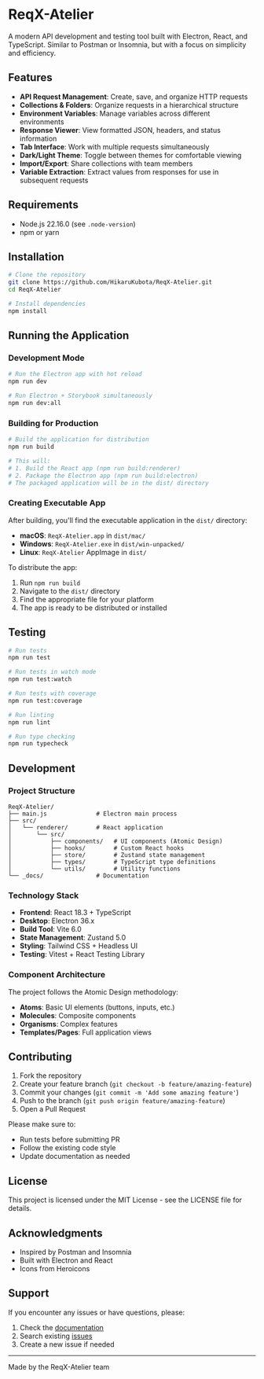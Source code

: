 # ReqX-Atelier

A modern API development and testing tool built with Electron, React, and TypeScript. Similar to Postman or Insomnia, but with a focus on simplicity and efficiency.

## Features

- **API Request Management**: Create, save, and organize HTTP requests
- **Collections & Folders**: Organize requests in a hierarchical structure
- **Environment Variables**: Manage variables across different environments
- **Response Viewer**: View formatted JSON, headers, and status information
- **Tab Interface**: Work with multiple requests simultaneously
- **Dark/Light Theme**: Toggle between themes for comfortable viewing
- **Import/Export**: Share collections with team members
- **Variable Extraction**: Extract values from responses for use in subsequent requests

## Requirements

- Node.js 22.16.0 (see `.node-version`)
- npm or yarn

## Installation

```bash
# Clone the repository
git clone https://github.com/HikaruKubota/ReqX-Atelier.git
cd ReqX-Atelier

# Install dependencies
npm install
```

## Running the Application

### Development Mode

```bash
# Run the Electron app with hot reload
npm run dev

# Run Electron + Storybook simultaneously
npm run dev:all
```

### Building for Production

```bash
# Build the application for distribution
npm run build

# This will:
# 1. Build the React app (npm run build:renderer)
# 2. Package the Electron app (npm run build:electron)
# The packaged application will be in the dist/ directory
```

### Creating Executable App

After building, you'll find the executable application in the `dist/` directory:

- **macOS**: `ReqX-Atelier.app` in `dist/mac/`
- **Windows**: `ReqX-Atelier.exe` in `dist/win-unpacked/`
- **Linux**: `ReqX-Atelier` AppImage in `dist/`

To distribute the app:

1. Run `npm run build`
2. Navigate to the `dist/` directory
3. Find the appropriate file for your platform
4. The app is ready to be distributed or installed

## Testing

```bash
# Run tests
npm run test

# Run tests in watch mode
npm run test:watch

# Run tests with coverage
npm run test:coverage

# Run linting
npm run lint

# Run type checking
npm run typecheck
```

## Development

### Project Structure

```
ReqX-Atelier/
├── main.js              # Electron main process
├── src/
│   └── renderer/        # React application
│       └── src/
│           ├── components/   # UI components (Atomic Design)
│           ├── hooks/        # Custom React hooks
│           ├── store/        # Zustand state management
│           ├── types/        # TypeScript type definitions
│           └── utils/        # Utility functions
└── _docs/               # Documentation
```

### Technology Stack

- **Frontend**: React 18.3 + TypeScript
- **Desktop**: Electron 36.x
- **Build Tool**: Vite 6.0
- **State Management**: Zustand 5.0
- **Styling**: Tailwind CSS + Headless UI
- **Testing**: Vitest + React Testing Library

### Component Architecture

The project follows the Atomic Design methodology:

- **Atoms**: Basic UI elements (buttons, inputs, etc.)
- **Molecules**: Composite components
- **Organisms**: Complex features
- **Templates/Pages**: Full application views

## Contributing

1. Fork the repository
2. Create your feature branch (`git checkout -b feature/amazing-feature`)
3. Commit your changes (`git commit -m 'Add some amazing feature'`)
4. Push to the branch (`git push origin feature/amazing-feature`)
5. Open a Pull Request

Please make sure to:

- Run tests before submitting PR
- Follow the existing code style
- Update documentation as needed

## License

This project is licensed under the MIT License - see the LICENSE file for details.

## Acknowledgments

- Inspired by Postman and Insomnia
- Built with Electron and React
- Icons from Heroicons

## Support

If you encounter any issues or have questions, please:

1. Check the [documentation](./_docs)
2. Search existing [issues](https://github.com/HikaruKubota/ReqX-Atelier/issues)
3. Create a new issue if needed

---

Made by the ReqX-Atelier team
